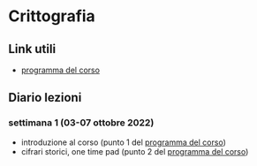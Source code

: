 # Crittografia

[programma del corso]: http://web.dmi.unict.it/corsi/lm-18/insegnamenti?seuid=B4910106-2D55-467E-9CFE-D17744F7B4E2

## Link utili

- [programma del corso][]

## Diario lezioni

### settimana 1 (03-07 ottobre 2022)

- introduzione al corso (punto 1 del [programma del corso][])
- cifrari storici, one time pad (punto 2 del [programma del corso][])
